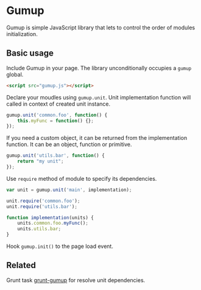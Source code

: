 # Gumup

Gumup is simple JavaScript library that lets to control the order of modules initialization.

## Basic usage

Include Gumup in your page. The library unconditionally occupies a `gumup` global.
```html
<script src="gumup.js"></script>
```
Declare your moudles using `gumup.unit`. Unit implementation function will called in context of created unit instance.
```javascript
gumup.unit('common.foo', function() {
    this.myFunc = function() {};
});
```
If you need a custom object, it can be returned from the implementation function. It can be an object, function or primitive.
```javascript
gumup.unit('utils.bar', function() {
    return "my unit";
});
```
Use `require` method of module to specify its dependencies.
```javascript
var unit = gumup.unit('main', implementation);

unit.require('common.foo');
unit.require('utils.bar');

function implementation(units) {
    units.common.foo.myFunc();
    units.utils.bar;
}
```
Hook `gumup.init()` to the page load event.

## Related

Grunt task [grunt-gumup][] for resolve unit dependencies.

[grunt-gumup]: https://github.com/amsemy/grunt-gumup
